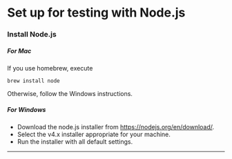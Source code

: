 # Set up for testing with Node.js

### Install Node.js

##### For Mac

If you use homebrew, execute
```
brew install node
```

Otherwise, follow the Windows instructions.

##### For Windows 

- Download the node.js installer from https://nodejs.org/en/download/.
- Select the v4.x installer appropriate for your machine.
- Run the installer with all default settings.

----------------------------